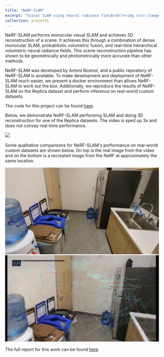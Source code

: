 ```yaml
---
title: "NeRF-SLAM"
excerpt: "Visual SLAM using neural radiance fields<br/><img src='/images/room0_ours.png'>"
collection: projects
---
```


NeRF-SLAM performs monocular visual SLAM and achieves 3D reconstruction of a scene. It achieves this through a combination of dense monocular SLAM, probabilistic volumetric fusion, and real-time hierarchical volumetric neural radiance fields. This scene reconstruction pipeline has shown to be geometrically and photometrically more accurate than other methods.

NeRF-SLAM was developed by Antoni Rosinol, and a public repository of NeRF-SLAM is available. To make development and deployment of NeRF-SLAM much easier, we present a docker environment than allows NeRF-SLAM to work out the box. Additionally, we reproduce the results of NeRF-SLAM on the Replica dataset and perform inference on real-world custom datasets.

The code for this project can be found [here](https://github.com/sarveshmayil/NeRF-SLAM-docker).


Below, we demonstrate NeRF-SLAM performing SLAM and doing 3D reconstruction for one of the Replica datasets. The video is sped up 3x and does not convey real-time performance.

<img src="/images/room0-building-nerf.gif" />

Some qualitative comparisons for NeRF-SLAM's performance on real-world custom datasets are shown below. On top is the real image from the video and on the bottom is a recreated image from the NeRF at approximately the same location.

<img src="/images/kitchen_real_2.jpg" /> <img src="/images/kitchen_nerf_2.jpg" />

The full report for this work can be found [here](https://sarveshmayil.github.io/files/NeRF-SLAM.pdf)

